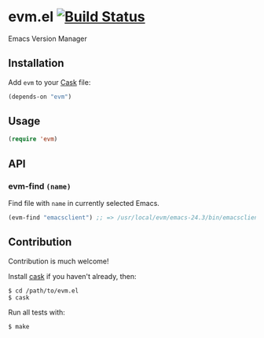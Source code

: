 # evm.el [![Build Status](https://api.travis-ci.org/rejeep/evm.el.png?branch=master)](http://travis-ci.org/rejeep/evm.el)

Emacs Version Manager

## Installation

Add `evm` to your [Cask](https://github.com/cask/cask) file:

```lisp
(depends-on "evm")
```

## Usage

```lisp
(require 'evm)
```

## API

### evm-find `(name)`

Find file with `name` in currently selected Emacs.

```lisp
(evm-find "emacsclient") ;; => /usr/local/evm/emacs-24.3/bin/emacsclient
```

## Contribution

Contribution is much welcome!

Install [cask](https://github.com/cask/cask) if you haven't already,
then:

    $ cd /path/to/evm.el
    $ cask

Run all tests with:

    $ make
